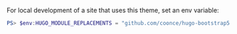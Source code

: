 For local development of a site that uses this theme, set an env variable:
```powershell
PS> $env:HUGO_MODULE_REPLACEMENTS = "github.com/coonce/hugo-bootstrap5 -> /local/path"
```

